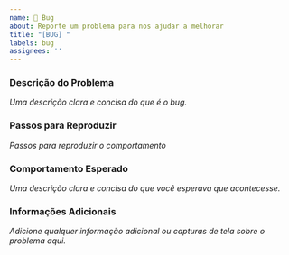 ```yaml
---
name: 🐛 Bug
about: Reporte um problema para nos ajudar a melhorar
title: "[BUG] "
labels: bug
assignees: ''
---
```


### Descrição do Problema

_Uma descrição clara e concisa do que é o bug._

### Passos para Reproduzir

_Passos para reproduzir o comportamento_


### Comportamento Esperado

_Uma descrição clara e concisa do que você esperava que acontecesse._


### Informações Adicionais

_Adicione qualquer informação adicional ou capturas de tela sobre o problema aqui._
